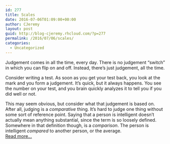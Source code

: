 ```yaml
---
id: 277
title: Scales
date: 2016-07-06T01:09:00+00:00
author: CJeremy
layout: post
guid: http://blog-cjeremy.rhcloud.com/?p=277
permalink: /2016/07/06/scales/
categories:
  - Uncategorized
---
```

Judgement comes in all the time, every day. There is no judgement &#8220;switch&#8221; in which you can flip on and off. Instead, there&#8217;s just judgement, all the time.

Consider writing a test. As soon as you get your test back, you look at the mark and you form a judgement. It&#8217;s quick, but it always happens. You see the number on your test, and you brain quickly analyzes it to tell you if you did well or not.

This may seem obvious, but consider what that judgement is based on. After all, judging is a _comparative_ thing. It&#8217;s hard to judge one thing without some sort of reference point. Saying that a person is intelligent doesn&#8217;t actually mean anything substantial, since the term is so loosely defined. Somewhere in that definition though, is a _comparison_. The person is intelligent _compared_ to another person, or the average. <span class="post-teaser-more">&nbsp;<br /><a href="http://blog-cjeremy.rhcloud.com/2016/07/06/scales/" title="Permanent Link: Scales" rel="bookmark">Read more...</br></span></p>